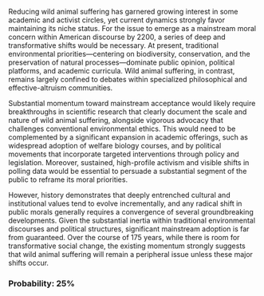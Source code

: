 Reducing wild animal suffering has garnered growing interest in some academic and activist circles, yet current dynamics strongly favor maintaining its niche status. For the issue to emerge as a mainstream moral concern within American discourse by 2200, a series of deep and transformative shifts would be necessary. At present, traditional environmental priorities—centering on biodiversity, conservation, and the preservation of natural processes—dominate public opinion, political platforms, and academic curricula. Wild animal suffering, in contrast, remains largely confined to debates within specialized philosophical and effective-altruism communities.

Substantial momentum toward mainstream acceptance would likely require breakthroughs in scientific research that clearly document the scale and nature of wild animal suffering, alongside vigorous advocacy that challenges conventional environmental ethics. This would need to be complemented by a significant expansion in academic offerings, such as widespread adoption of welfare biology courses, and by political movements that incorporate targeted interventions through policy and legislation. Moreover, sustained, high-profile activism and visible shifts in polling data would be essential to persuade a substantial segment of the public to reframe its moral priorities.

However, history demonstrates that deeply entrenched cultural and institutional values tend to evolve incrementally, and any radical shift in public morals generally requires a convergence of several groundbreaking developments. Given the substantial inertia within traditional environmental discourses and political structures, significant mainstream adoption is far from guaranteed. Over the course of 175 years, while there is room for transformative social change, the existing momentum strongly suggests that wild animal suffering will remain a peripheral issue unless these major shifts occur.

### Probability: 25%